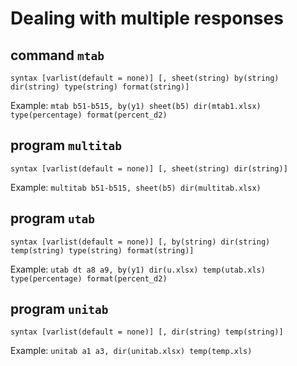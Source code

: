 # Dealing with multiple responses

## command **``mtab``**
``syntax [varlist(default = none)] [, sheet(string) by(string) dir(string) type(string) format(string)]``

Example: ``mtab b51-b515, by(y1) sheet(b5) dir(mtab1.xlsx) type(percentage) format(percent_d2)``

## program **``multitab``**
``syntax [varlist(default = none)] [, sheet(string) dir(string)]``

Example: ``multitab b51-b515, sheet(b5) dir(multitab.xlsx)``

## program **``utab``**
``syntax [varlist(default = none)] [, by(string) dir(string) temp(string) type(string) format(string)]``

Example: ``utab dt a8 a9, by(y1) dir(u.xlsx) temp(utab.xls) type(percentage) format(percent_d2)``

## program **``unitab``**
``syntax [varlist(default = none)] [, dir(string) temp(string)]``

Example: ``unitab a1 a3, dir(unitab.xlsx) temp(temp.xls)``



